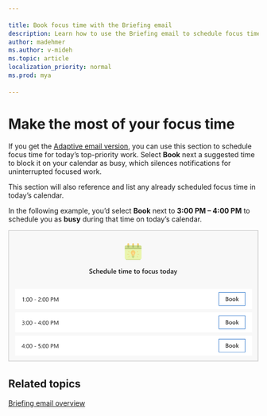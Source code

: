 ```yaml
---

title: Book focus time with the Briefing email
description: Learn how to use the Briefing email to schedule focus time
author: madehmer
ms.author: v-mideh
ms.topic: article
localization_priority: normal 
ms.prod: mya

---
```

# Make the most of your focus time

If you get the [Adaptive email version](be-overview.md#adaptive-or-html-version), you can use this section to schedule focus time for today’s top-priority work. Select **Book** next a suggested time to block it on your calendar as busy, which silences notifications for uninterrupted focused work.

This section will also reference and list any already scheduled focus time in today’s calendar.

In the following example, you’d select **Book** next to **3:00 PM – 4:00 PM** to schedule you as **busy** during that time on today’s calendar.

   ![Briefing email about focus time](./images/focus.png)

## Related topics

[Briefing email overview](be-overview.md)